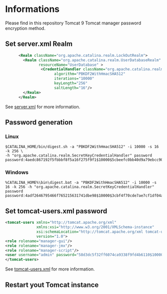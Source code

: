 # Informations
Please find in this repository Tomcat 9 Tomcat manager password encryption method.

## Set server.xml Realm 
```xml
      <Realm className="org.apache.catalina.realm.LockOutRealm">
        <Realm className="org.apache.catalina.realm.UserDatabaseRealm"
               resourceName="UserDatabase" >
                <CredentialHandler className="org.apache.catalina.realm.SecretKeyCredentialHandler"
                      algorithm="PBKDF2WithHmacSHA512"
                      iterations="10000"
                      keyLength="256"
                      saltLength="16"/>
        </Realm>
      </Realm>
```

See [server.xml](https://github.com/vincent-gou/tomcat-tools/edit/master/tomcat-manager-password-encryption/server.xml) for more information.

## Password generation 
### Linux
```
$CATALINA_HOME/bin/digest.sh -a "PBKDF2WithHmacSHA512" -i 10000 -s 16 -k 256 \
-h "org.apache.catalina.realm.SecretKeyCredentialHandler" password
password:4aedc867192f5fbbbf8f5a16f275f9f1$10000$5cbeefc0bb40d9a79ebcc90d120b7de280acf817a94d50a2989149590cdb4d87
```

### Windows
```
%CATALINA_HOME%\bin\digest.bat -a "PBKDF2WithHmacSHA512" -i 10000 -s 16 -k 256 -h "org.apache.catalina.realm.SecretKeyCredentialHandler" password
password:4adf2646795466f765215631741dbe98$10000$3cbf4f70cde7ae7cf1df04a0d82ff6692e43afdced9399bb22499855f7da4746
```

## Set tomcat-users.xml password

```xml
<tomcat-users xmlns="http://tomcat.apache.org/xml"
              xmlns:xsi="http://www.w3.org/2001/XMLSchema-instance"
              xsi:schemaLocation="http://tomcat.apache.org/xml tomcat-users.xsd"
              version="1.0">
<role rolename="manager-gui"/>
<role rolename="manager-jmx"/>
<role rolename="manager-script"/>
<user username="admin" password="58d3dc5f32ff6074ca9338f9fd4b6110$10000$66020098234b071efa23a6b2a256933150ddd3a46fb983ygeuygfb36813" roles="manager-gui,manager-jmx,manager-script "/>
</tomcat-users>
```
See [tomcat-users.xml](https://github.com/vincent-gou/tomcat-tools/edit/master/tomcat-manager-password-encryption/tomcat-users.xml) for more information.

## Restart yout Tomcat instance
